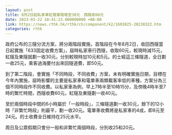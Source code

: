 ```yaml
---
layout: post
title: 8月2日起私家車紅隧東隧增至30元　西隧收60元
date: 2023-03-22 10:41:23.000000000 +08:00
link: https://news.rthk.hk/rthk/ch/component/k2/1693025-20230322.htm
categories: rthk
---
```


政府公布的三隧分流方案，將分兩階段實施，首階段在今年8月2日，收回西隧當日起實施「633固定收費方案」，屆時私家車行西隧，收取60元，較現時減15元，紅隧及東隧就劃一收30元，分別較現時加10元和5元。的士經這三條隧道，全日劃一收25元，乘客過海要付出來回隧道費，即50元。

到了第二階段，會實施「不同時段，不同收費」方案，未有明確實施日期，目標在今年內實施，屆時影響的主要是私家車和電單車兩類載客率低的車種，方案分為三個不同時段作不同收費。以私家車為例，早上7時半至10時15分，及傍晚4時半至7時的繁忙時間，西隧收費60元，紅隧及東隧劃一收40元。

至於兩個時段中間的6小時屬於「一般時段」，三條隧道劃一收30元，餘下的12小時「非繁忙時段」則最平，劃一收20元。電單車收費將是私家車的4成，即8元至24元。的士收費全日維持在25元水平。

周日及公眾假期只會分一般和非繁忙兩個時段，分別收25和20元。
